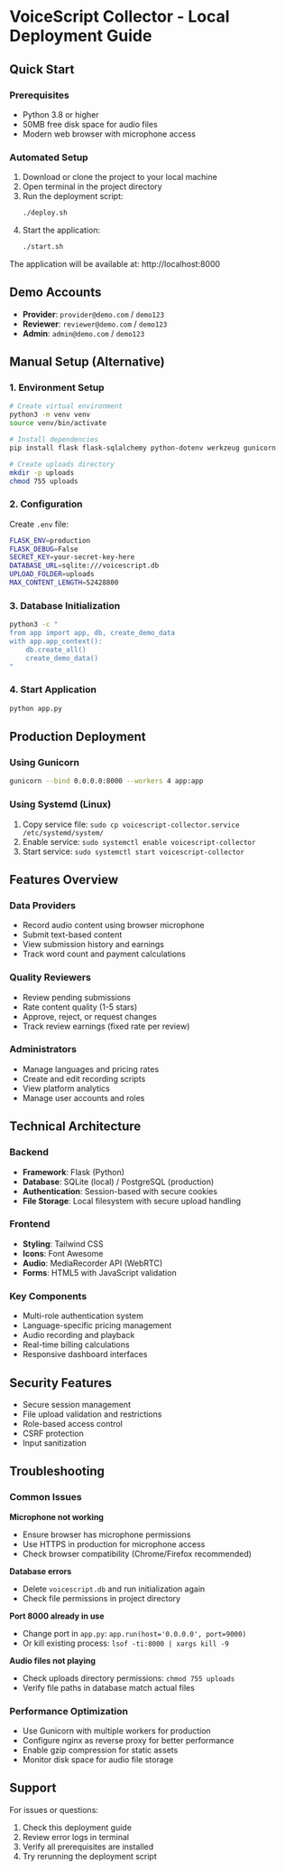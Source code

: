 # VoiceScript Collector - Local Deployment Guide

## Quick Start

### Prerequisites
- Python 3.8 or higher
- 50MB free disk space for audio files
- Modern web browser with microphone access

### Automated Setup
1. Download or clone the project to your local machine
2. Open terminal in the project directory
3. Run the deployment script:
   ```bash
   ./deploy.sh
   ```
4. Start the application:
   ```bash
   ./start.sh
   ```

The application will be available at: http://localhost:8000

## Demo Accounts
- **Provider**: `provider@demo.com` / `demo123`
- **Reviewer**: `reviewer@demo.com` / `demo123`  
- **Admin**: `admin@demo.com` / `demo123`

## Manual Setup (Alternative)

### 1. Environment Setup
```bash
# Create virtual environment
python3 -m venv venv
source venv/bin/activate

# Install dependencies
pip install flask flask-sqlalchemy python-dotenv werkzeug gunicorn

# Create uploads directory
mkdir -p uploads
chmod 755 uploads
```

### 2. Configuration
Create `.env` file:
```bash
FLASK_ENV=production
FLASK_DEBUG=False
SECRET_KEY=your-secret-key-here
DATABASE_URL=sqlite:///voicescript.db
UPLOAD_FOLDER=uploads
MAX_CONTENT_LENGTH=52428800
```

### 3. Database Initialization
```bash
python3 -c "
from app import app, db, create_demo_data
with app.app_context():
    db.create_all()
    create_demo_data()
"
```

### 4. Start Application
```bash
python app.py
```

## Production Deployment

### Using Gunicorn
```bash
gunicorn --bind 0.0.0.0:8000 --workers 4 app:app
```

### Using Systemd (Linux)
1. Copy service file: `sudo cp voicescript-collector.service /etc/systemd/system/`
2. Enable service: `sudo systemctl enable voicescript-collector`
3. Start service: `sudo systemctl start voicescript-collector`

## Features Overview

### Data Providers
- Record audio content using browser microphone
- Submit text-based content
- View submission history and earnings
- Track word count and payment calculations

### Quality Reviewers  
- Review pending submissions
- Rate content quality (1-5 stars)
- Approve, reject, or request changes
- Track review earnings (fixed rate per review)

### Administrators
- Manage languages and pricing rates
- Create and edit recording scripts
- View platform analytics
- Manage user accounts and roles

## Technical Architecture

### Backend
- **Framework**: Flask (Python)
- **Database**: SQLite (local) / PostgreSQL (production)
- **Authentication**: Session-based with secure cookies
- **File Storage**: Local filesystem with secure upload handling

### Frontend  
- **Styling**: Tailwind CSS
- **Icons**: Font Awesome
- **Audio**: MediaRecorder API (WebRTC)
- **Forms**: HTML5 with JavaScript validation

### Key Components
- Multi-role authentication system
- Language-specific pricing management
- Audio recording and playback
- Real-time billing calculations
- Responsive dashboard interfaces

## Security Features
- Secure session management
- File upload validation and restrictions
- Role-based access control
- CSRF protection
- Input sanitization

## Troubleshooting

### Common Issues

**Microphone not working**
- Ensure browser has microphone permissions
- Use HTTPS in production for microphone access
- Check browser compatibility (Chrome/Firefox recommended)

**Database errors**
- Delete `voicescript.db` and run initialization again
- Check file permissions in project directory

**Port 8000 already in use**
- Change port in `app.py`: `app.run(host='0.0.0.0', port=9000)`
- Or kill existing process: `lsof -ti:8000 | xargs kill -9`

**Audio files not playing**
- Check uploads directory permissions: `chmod 755 uploads`
- Verify file paths in database match actual files

### Performance Optimization
- Use Gunicorn with multiple workers for production
- Configure nginx as reverse proxy for better performance
- Enable gzip compression for static assets
- Monitor disk space for audio file storage

## Support
For issues or questions:
1. Check this deployment guide
2. Review error logs in terminal
3. Verify all prerequisites are installed
4. Try rerunning the deployment script